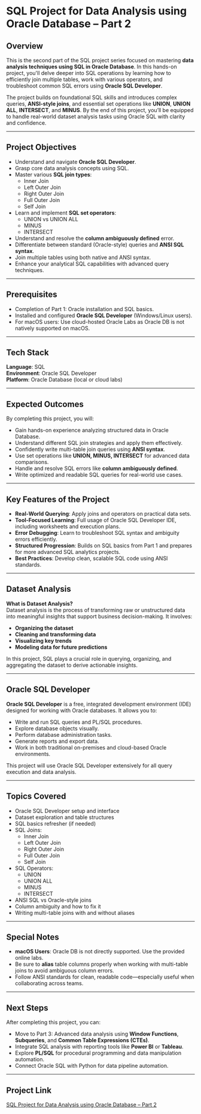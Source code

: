 # SQL Project for Data Analysis using Oracle Database – Part 2

## Overview

This is the second part of the SQL project series focused on mastering **data analysis techniques using SQL in Oracle Database**. In this hands-on project, you'll delve deeper into SQL operations by learning how to efficiently join multiple tables, work with various operators, and troubleshoot common SQL errors using **Oracle SQL Developer**.

The project builds on foundational SQL skills and introduces complex queries, **ANSI-style joins**, and essential set operations like **UNION**, **UNION ALL**, **INTERSECT**, and **MINUS**. By the end of this project, you’ll be equipped to handle real-world dataset analysis tasks using Oracle SQL with clarity and confidence.

---

## Project Objectives

- Understand and navigate **Oracle SQL Developer**.
- Grasp core data analysis concepts using SQL.
- Master various **SQL join types**:
  - Inner Join
  - Left Outer Join
  - Right Outer Join
  - Full Outer Join
  - Self Join
- Learn and implement **SQL set operators**:
  - UNION vs UNION ALL
  - MINUS
  - INTERSECT
- Understand and resolve the **column ambiguously defined** error.
- Differentiate between standard (Oracle-style) queries and **ANSI SQL syntax**.
- Join multiple tables using both native and ANSI syntax.
- Enhance your analytical SQL capabilities with advanced query techniques.

---

## Prerequisites

- Completion of Part 1: Oracle installation and SQL basics.
- Installed and configured **Oracle SQL Developer** (Windows/Linux users).
- For macOS users: Use cloud-hosted Oracle Labs as Oracle DB is not natively supported on macOS.

---

## Tech Stack

**Language**: SQL  
**Environment**: Oracle SQL Developer  
**Platform**: Oracle Database (local or cloud labs)

---

## Expected Outcomes

By completing this project, you will:

- Gain hands-on experience analyzing structured data in Oracle Database.
- Understand different SQL join strategies and apply them effectively.
- Confidently write multi-table join queries using **ANSI syntax**.
- Use set operations like **UNION, MINUS, INTERSECT** for advanced data comparisons.
- Handle and resolve SQL errors like **column ambiguously defined**.
- Write optimized and readable SQL queries for real-world use cases.

---

## Key Features of the Project

- **Real-World Querying**: Apply joins and operators on practical data sets.
- **Tool-Focused Learning**: Full usage of Oracle SQL Developer IDE, including worksheets and execution plans.
- **Error Debugging**: Learn to troubleshoot SQL syntax and ambiguity errors efficiently.
- **Structured Progression**: Builds on SQL basics from Part 1 and prepares for more advanced SQL analytics projects.
- **Best Practices**: Develop clean, scalable SQL code using ANSI standards.

---

## Dataset Analysis

**What is Dataset Analysis?**  
Dataset analysis is the process of transforming raw or unstructured data into meaningful insights that support business decision-making. It involves:

- **Organizing the dataset**
- **Cleaning and transforming data**
- **Visualizing key trends**
- **Modeling data for future predictions**

In this project, SQL plays a crucial role in querying, organizing, and aggregating the dataset to derive actionable insights.

---

## Oracle SQL Developer

**Oracle SQL Developer** is a free, integrated development environment (IDE) designed for working with Oracle databases. It allows you to:

- Write and run SQL queries and PL/SQL procedures.
- Explore database objects visually.
- Perform database administration tasks.
- Generate reports and export data.
- Work in both traditional on-premises and cloud-based Oracle environments.

This project will use Oracle SQL Developer extensively for all query execution and data analysis.

---

## Topics Covered

- Oracle SQL Developer setup and interface
- Dataset exploration and table structures
- SQL basics refresher (if needed)
- SQL Joins:
  - Inner Join
  - Left Outer Join
  - Right Outer Join
  - Full Outer Join
  - Self Join
- SQL Operators:
  - UNION
  - UNION ALL
  - MINUS
  - INTERSECT
- ANSI SQL vs Oracle-style joins
- Column ambiguity and how to fix it
- Writing multi-table joins with and without aliases

---

## Special Notes

- **macOS Users**: Oracle DB is not directly supported. Use the provided online labs.
- Be sure to **alias** table columns properly when working with multi-table joins to avoid ambiguous column errors.
- Follow ANSI standards for clean, readable code—especially useful when collaborating across teams.

---

## Next Steps

After completing this project, you can:

- Move to Part 3: Advanced data analysis using **Window Functions**, **Subqueries**, and **Common Table Expressions (CTEs)**.
- Integrate SQL analysis with reporting tools like **Power BI** or **Tableau**.
- Explore **PL/SQL** for procedural programming and data manipulation automation.
- Connect Oracle SQL with Python for data pipeline automation.

---

## Project Link

[SQL Project for Data Analysis using Oracle Database – Part 2](https://www.projectpro.io/project-use-case/sql-project-for-beginners-to-practice-using-oracle-db)
